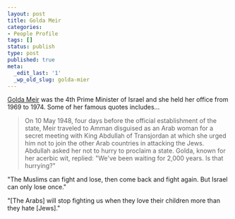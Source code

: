 ```yaml
---
layout: post
title: Golda Meir
categories:
- People Profile
tags: []
status: publish
type: post
published: true
meta:
  _edit_last: '1'
  _wp_old_slug: golda-mier
---
```

[Golda Meir](http://en.wikipedia.org/wiki/Golda_Meir) was the 4th Prime Minister of Israel and she held her office from 1969 to 1974. Some of her famous quotes includes... > On 10 May 1948, four days before the official establishment of the state, Meir traveled to Amman disguised as an Arab woman for a secret meeting with King Abdullah of Transjordan at which she urged him not to join the other Arab countries in attacking the Jews. Abdullah asked her not to hurry to proclaim a state. Golda, known for her acerbic wit, replied: "We've been waiting for 2,000 years. Is that hurrying?"  "The Muslims can fight and lose, then come back and fight again. But Israel can only lose once."  "[The Arabs] will stop fighting us when they love their children more than they hate [Jews]."
